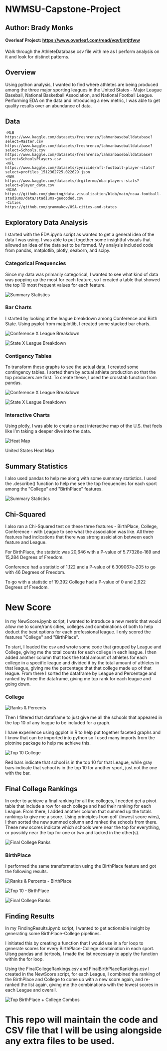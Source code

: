 # NWMSU-Capstone-Project
## Author: Brady Monks

#### Overleaf Project: https://www.overleaf.com/read/vqvfjmtjtfww 
Walk through the AthleteDatabase.csv file with me as I perform analysis on it and look for distinct patterns.

## Overview

Using python analysis, I wanted to find where athletes are being produced among the three major sporting leagues in the United States - Major League Baseball, National Basketball Association, and National Football League. Performing EDA on the data and introducing a new metric, I was able to get quality results over an abundance of data.

## Data

    -MLB
	https://www.kaggle.com/datasets/freshrenzo/lahmanbaseballdatabase?select=Master.csv 
	https://www.kaggle.com/datasets/freshrenzo/lahmanbaseballdatabase?select=Schools.csv
	https://www.kaggle.com/datasets/freshrenzo/lahmanbaseballdatabase?select=SchoolsPlayers.csv
	-NFL
	https://www.kaggle.com/datasets/zynicide/nfl-football-player-stats?select=profiles_1512362725.022629.json
	-NBA
    https://www.kaggle.com/datasets/drgilermo/nba-players-stats?select=player_data.csv 
	-NCAA
	https://github.com/gboeing/data-visualization/blob/main/ncaa-football-stadiums/data/stadiums-geocoded.csv
	-Cities
    https://github.com/grammakov/USA-cities-and-states 

    
## Exploratory Data Analysis

I started with the EDA.ipynb script as wanted to get a general idea of the data I was using. I was able to put together some insightful visuals that allowed an idea of the data set to be formed. My analysis included code from pandas, matplotlib, plotly, seaborn, and scipy. 

### Categorical Frequencies

Since my data was primarily categorical, I wanted to see what kind of data was popping up the most for each feature, so I created a table that showed the top 10 most frequent values for each feature.

![Summary Statistics](https://github.com/bradymonks/NWMSU-Capstone-Project/blob/main/Images/SummaryStatistics2.png)

### Bar Charts

I started by looking at the league breakdown among Conference and Birth State. Using pyplot from matplotlib, I created some stacked bar charts. 

![Conference X League Breakdown](https://github.com/bradymonks/NWMSU-Capstone-Project/blob/main/Images/ConferenceLeague.png)

![State X League Breakdown](https://github.com/bradymonks/NWMSU-Capstone-Project/blob/main/Images/StateLeague.png)

### Contigency Tables

To transform these graphs to see the actual data, I created some contingency tables. I sorted them by actual athlete production so that the top producers are first. To create these, I used the crosstab function from pandas. 

![Conference X League Breakdown](https://github.com/bradymonks/NWMSU-Capstone-Project/blob/main/Images/ContTableConf.png)

![State X League Breakdown](https://github.com/bradymonks/NWMSU-Capstone-Project/blob/main/Images/ContTableState.png)

### Interactive Charts

Using plotly, I was able to create a neat interactive map of the U.S. that feels like I'm taking a deeper dive into the data. 

![Heat Map](https://github.com/bradymonks/NWMSU-Capstone-Project/blob/main/Images/HeatMap.png)

United States Heat Map

## Summary Statistics

I also used pandas to help me along with some summary statistics. I used the .describe() function to help me see the top frequencies for each sport among the "College" and "BirthPlace" features. 

![Summary Statistics](https://github.com/bradymonks/NWMSU-Capstone-Project/blob/main/Images/SummaryStatistics3.png)

## Chi-Squared

I also ran a Chi-Squared test on these three features - BirthPlace, College, Conference - with League to see what the association was like. All three features had indications that there was strong assiciation between each feature and League.

For BirthPlace, the statistic was 20,646 with a P-value of  5.77328e-169 and 15,284 Degrees of Freedom. 

Conference had a statistic of 1,122 and a P-value of  6.309067e-205 to go with 46 Degrees of Freedom.

To go with a statistic of 19,392 College had a P-value of 0 and 2,922 Degrees of Freedom. 

# New Score

In my NewScore.ipynb script, I wanted to introduce a new metric that would allow me to score/rank cities, colleges and combinations of both to help deduct the best options for each professional league. I only scored the features "College" and "BirthPlace". 

To start, I loaded the csv and wrote some code that grouped by League and College, giving me the total counts for each college in each league. I then added another column that took the total amount of athletes for each college in a specific league and divided it by the total amount of athletes in that league, giving me the percentage that that college made up of that league. From there I sorted the dataframe by League and Percentage and ranked by three the dataframe, giving me top rank for each league and going down. 

### College

![Ranks & Percents](https://github.com/bradymonks/NWMSU-Capstone-Project/blob/main/Images/ranks_percents.png)

Then I filtered that dataframe to just give me all the schools that appeared in the top 10 of any league to be included for a graph. 

I have experience using ggplot in R to help put together faceted graphs and I know that can be imported into python so I used many imports from the plotnine package to help me achieve this. 

![Top 10 College](https://github.com/bradymonks/NWMSU-Capstone-Project/blob/main/Images/Top10College.png)

Red bars indicate that school is in the top 10 for that League, while gray bars indicate that school is in the top 10 for another sport, just not the one with the bar. 

## Final College Rankings

In order to achieve a final ranking for all the colleges, I needed get a pivot table that include a row for each college and had their ranking for each League. From there, I added another column that summed up the totals rankings to give me a score. Using principles from golf (lowest score wins), I then sorted the new summed column and ranked the schools from there. These new scores indicate which schools were near the top for everything, or possibly near the top for one or two and lacked in the other(s). 

![Final College Ranks](https://github.com/bradymonks/NWMSU-Capstone-Project/blob/main/Images/CollegeFinalRanks.png)

### BirthPlace

I performed the same transformation using the BirthPlace feature and got the following results. 

![Ranks & Percents - BirthPlace](https://github.com/bradymonks/NWMSU-Capstone-Project/blob/main/Images/ranks_percents_birthplace.png)


![Top 10 - BirthPlace](https://github.com/bradymonks/NWMSU-Capstone-Project/blob/main/Images/Top10BirthPlace.png)


![Final College Ranks](https://github.com/bradymonks/NWMSU-Capstone-Project/blob/main/Images/BirthPlaceFinalRanks.png)

## Finding Results

In my FindingResults.ipynb script, I wanted to get actionable insight by generating some BirthPlace-College pipelines.

I initiated this by creating a function that I would use in a for loop to generate scores for every BirthPlace-College combination in each sport. Uisng pandas and itertools, I made the list necessary to apply the function within the for loop. 

Using the FinalCollegeRankings.csv and FinalBirthPlaceRankings.csv I created in the NewScore script, for each League, I combined the ranking of the BirthPlace and College to come up with a new score again, and re-ranked the list again, giving me the combinations with the lowest scores in each League and overall. 

![Top BirthPlace + College Combos](https://github.com/bradymonks/NWMSU-Capstone-Project/blob/main/Images/CityCollegeAll10.png)


# This repo will maintain the code and CSV file that I will be using alongside any extra files to be used. 
